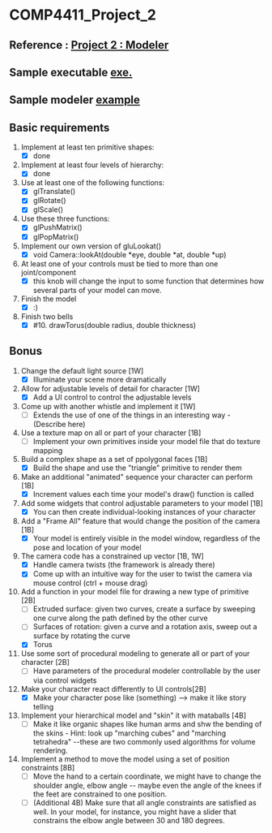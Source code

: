 # COMP4411_Project_2

## Reference : [Project 2 : Modeler](https://course.cse.ust.hk/comp4411/Password_Only/projects/modeler/index.html)

## Sample executable [exe.](https://github.com/bosco713/COMP4411_Project_2/blob/main/modeler.exe)

## Sample modeler [example](https://github.com/bosco713/COMP4411_Project_2/blob/main/sample_modeler_sp02.exe)

## Basic requirements

1. Implement at least ten primitive shapes:
   - [x] done
2. Implement at least four levels of hierarchy:
   - [x] done
3. Use at least one of the following functions:
   - [x] glTranslate()
   - [x] glRotate()
   - [x] glScale()
4. Use these three functions:
   - [x] glPushMatrix()
   - [x] glPopMatrix()
5. Implement our own version of gluLookat()
   - [x] void Camera::lookAt(double *eye, double *at, double *up)
6. At least one of your controls must be tied to more than one joint/component
   - [x] this knob will change the input to some function that determines how several parts of your model can move.
7. Finish the model
   - [x] :)
8. Finish two bells
   - [x] #10. drawTorus(double radius, double thickness)

## Bonus

1. Change the default light source [1W]
   - [x] Illuminate your scene more dramatically
2. Allow for adjustable levels of detail for character [1W]
   - [x] Add a UI control to control the adjustable levels
3. Come up with another whistle and implement it [1W]
   - [ ] Extends the use of one of the things in an interesting way
         - (Describe here)
4. Use a texture map on all or part of your character [1B]
   - [ ] Implement your own primitives inside your model file that do texture mapping
5. Build a complex shape as a set of ppolygonal faces [1B]
   - [x] Build the shape and use the "triangle" primitive to render them
6. Make an additional "animated" sequence your character can perform [1B]
   - [x] Increment values each time your model's draw() function is called
7. Add some widgets that control adjustable parameters to your model [1B]
   - [x] You can then create individual-looking instances of your character
8. Add a "Frame All" feature that would change the position of the camera [1B]
   - [x] Your model is entirely visible in the model window, regardless of the pose and location of your model
9. The camera code has a constrained up vector [1B, 1W]
   - [x] Handle camera twists (the framework is already there)
   - [x] Come up with an intuitive way for the user to twist the camera via mouse control (ctrl + mouse drag)
10. Add a function in your model file for drawing a new type of primitive [2B]
      - [ ] Extruded surface: given two curves, create a surface by sweeping one curve along the path defined by the other curve
      - [ ] Surfaces of rotation: given a curve and a rotation axis, sweep out a surface by rotating the curve
      - [x] Torus
11. Use some sort of procedural modeling to generate all or part of your character [2B]
      - [ ] Have parameters of the procedural modeler controllable by the user via control widgets
12. Make your character react differently to UI controls[2B]
      - [x] Make your character pose like (something) --> make it like story telling 
13. Implement your hierarchical model and "skin" it with mataballs [4B]
      - [ ] Make it like organic shapes like human arms and shw the bending of the skins
            - Hint: look up "marching cubes" and "marching tetrahedra" --these are two commonly used algorithms for volume rendering.
14. Implement a method to move the model using a set of position constraints [8B]
      - [ ] Move the hand to a certain coordinate, we might have to change the shoulder angle, elbow angle -- maybe even the angle of the knees if the feet are constrained to one position.
      - [ ] (Additional 4B) Make sure that all angle constraints are satisfied as well. In your model, for instance, you might have a slider that constrains the elbow angle between 30 and 180 degrees.
